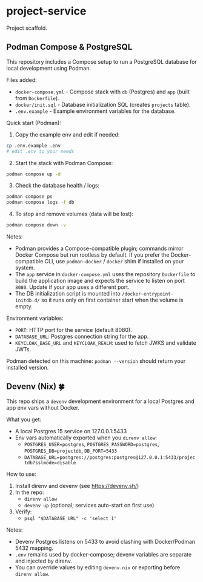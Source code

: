 # project-service

Project scaffold.

## Podman Compose & PostgreSQL

This repository includes a Compose setup to run a PostgreSQL database for local development using Podman.

Files added:

- `docker-compose.yml` - Compose stack with `db` (Postgres) and `app` (built from `Dockerfile`).
- `docker/init.sql` - Database initialization SQL (creates `projects` table).
- `.env.example` - Example environment variables for the database.

Quick start (Podman):

1. Copy the example env and edit if needed:

```bash
cp .env.example .env
# edit .env to your needs
```

2. Start the stack with Podman Compose:

```bash
podman compose up -d
```

3. Check the database health / logs:

```bash
podman compose ps
podman compose logs -f db
```

4. To stop and remove volumes (data will be lost):

```bash
podman compose down -v
```

Notes:

- Podman provides a Compose-compatible plugin; commands mirror Docker Compose but run rootless by default. If you prefer the Docker-compatible CLI, use `podman-docker` / `docker` shim if installed on your system.
- The `app` service in `docker-compose.yml` uses the repository `Dockerfile` to build the application image and expects the service to listen on port `8080`. Update if your app uses a different port.
- The DB initialization script is mounted into `/docker-entrypoint-initdb.d/` so it runs only on first container start when the volume is empty.

Environment variables:

- `PORT`: HTTP port for the service (default 8080).
- `DATABASE_URL`: Postgres connection string for the app.
- `KEYCLOAK_BASE_URL` and `KEYCLOAK_REALM`: used to fetch JWKS and validate JWTs.

Podman detected on this machine: `podman --version` should return your installed version.

## Devenv (Nix) 🍀

This repo ships a `devenv` development environment for a local Postgres and app env vars without Docker.

What you get:
- A local Postgres 15 service on 127.0.0.1:5433
- Env vars automatically exported when you `direnv allow`:
  - `POSTGRES_USER=postgres`, `POSTGRES_PASSWORD=postgres`, `POSTGRES_DB=projectdb`, `DB_PORT=5433`
  - `DATABASE_URL=postgres://postgres:postgres@127.0.0.1:5433/projectdb?sslmode=disable`

How to use:
1. Install direnv and devenv (see https://devenv.sh/)
2. In the repo:
	- `direnv allow`
	- `devenv up` (optional; services auto-start on first use)
3. Verify:
	- `psql "$DATABASE_URL" -c 'select 1'`

Notes:
- Devenv Postgres listens on 5433 to avoid clashing with Docker/Podman 5432 mapping.
- `.env` remains used by docker-compose; devenv variables are separate and injected by direnv.
- You can override values by editing `devenv.nix` or exporting before `direnv allow`.
